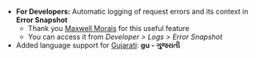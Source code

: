 - **For Developers:** Automatic logging of request errors and its context in **Error Snapshot**    
	- Thank you [Maxwell Morais](https://discuss.kanierp.com/users/max_morais_dmm/activity) for this useful feature
	- You can access it from *Developer > Logs > Error Snapshot*
- Added language support for [Gujarati](https://translate.kanierp.com/view?lang=gu): **gu - ગુજરાતી**
